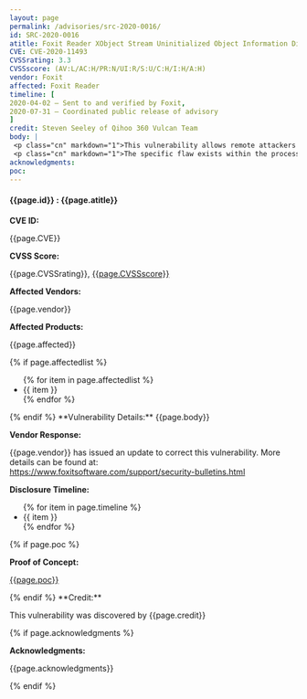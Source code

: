 ```yaml
---
layout: page
permalink: /advisories/src-2020-0016/
id: SRC-2020-0016
atitle: Foxit Reader XObject Stream Uninitialized Object Information Disclosure Vulnerability
CVE: CVE-2020-11493
CVSSrating: 3.3
CVSSscore: (AV:L/AC:H/PR:N/UI:R/S:U/C:H/I:H/A:H)
vendor: Foxit
affected: Foxit Reader
timeline: [
2020-04-02 – Sent to and verified by Foxit,
2020-07-31 – Coordinated public release of advisory
]
credit: Steven Seeley of Qihoo 360 Vulcan Team
body: |
 <p class="cn" markdown="1">This vulnerability allows remote attackers to disclose sensitive information on affected installations of Foxit Reader. User interaction is required to exploit this vulnerability in that the target must visit a malicious page or open a malicious file.</p>
 <p class="cn" markdown="1">The specific flaw exists within the processing of XObject Streams inside of PDF files. The issue results from the lack of proper initialization of memory prior to accessing it. An attacker can leverage this in conjunction with other vulnerabilities to execute code in the context of the current process.</p>
acknowledgments:
poc:
---
```


<h4><b>{{page.id}} : {{page.atitle}}</b></h4>

**CVE ID:**
<p class="cn">{{page.CVE}}</p>

**CVSS Score:**
<p class="cn">{{page.CVSSrating}}, <a href="https://nvd.nist.gov/vuln-metrics/cvss/v3-calculator?vector={{page.CVSSscore}}">{{page.CVSSscore}}</a></p>

**Affected Vendors:**
<p class="cn">{{page.vendor}}</p>

**Affected Products:**
<p class="cn">{{page.affected}}</p>
{% if page.affectedlist %}
<ul class="cn">
{% for item in page.affectedlist %}
  <li>{{ item }}</li>
{% endfor %}
</ul>
{% endif %}
**Vulnerability Details:**
{{page.body}}

**Vendor Response:**

<p class="cn">{{page.vendor}} has issued an update to correct this vulnerability. More details can be found at: <br />
<a href="https://www.foxitsoftware.com/support/security-bulletins.html">https://www.foxitsoftware.com/support/security-bulletins.html</a></p>

**Disclosure Timeline:**
<ul class="cn">
{% for item in page.timeline %}
  <li>{{ item }}</li>
{% endfor %}
</ul>
{% if page.poc %}

**Proof of Concept:**
<p class="cn"><a href="{{page.poc}}">{{page.poc}}</a></p>
{% endif %}
**Credit:**
<p class="cn">This vulnerability was discovered by {{page.credit}}</p>
{% if page.acknowledgments %}

**Acknowledgments:**
<p class="cn">{{page.acknowledgments}}</p>
{% endif %}